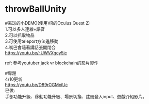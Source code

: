 # throwBallUnity
#丟球的小DEMO(使用VR的Oculus Quest 2)\
1.可以多人連線+語音\
2.可以抓取物品\
3.可使用teleport方法進移動\
4.嘴巴會隨著講話張開閉合 \
https://youtu.be/-UWVXgcy5ic

ref: 參考youtuber jack vr blockchain的影片製作

#專題<br>
4/10更新<br>
https://youtu.be/D89rOGMxiUc<br>
已做:<br>
手部功能升級、移動功能升級、場景切換、註冊登入input、遊戲介紹影片。<br>

